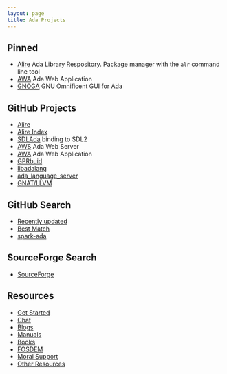 ```yaml
---
layout: page
title: Ada Projects
---
```


## Pinned

- [Alire](https://alire.ada.dev) Ada Library Respository. Package
  manager with the `alr` command line tool
- [AWA](https://ada-awa.readthedocs.io/) Ada Web Application
- [GNOGA](http://gnoga.com) GNU Omnificent GUI for Ada

## GitHub Projects

- [Alire](https://github.com/alire-project/alire)
- [Alire Index](https://github.com/alire-project/alire-index)
- [SDLAda](https://github.com/Lucretia/sdlada) binding to SDL2
- [AWS](https://github.com/AdaCore/aws) Ada Web Server
- [AWA](https://github.com/stcarrez/ada-awa) Ada Web Application
- [GPRbuid](https://github.com/AdaCore/gprbuild)
- [libadalang](https://github.com/AdaCore/libadalang)
- [ada_language_server](https://github.com/AdaCore/ada_language_server)
- [GNAT/LLVM](https://github.com/AdaCore/gnat-llvm)

## GitHub Search

- [Recently updated](https://github.com/topics/ada?l=ada&o=desc&s=updated)
- [Best Match](https://github.com/topics/ada?l=ada&o=desc&s=)
- [spark-ada](https://github.com/topics/spark-ada)

## SourceForge Search

- [SourceForge](https://sourceforge.net/directory/language:ada/?q=Ada)

## Resources

- [Get Started](/getstarted/)
- [Chat](/chat/)
- [Blogs](/blogs/)
- [Manuals](/manuals/)
- [Books](/books/)
- [FOSDEM](/fosdem/)
- [Moral Support](/moral/)
- [Other Resources](/other/)
